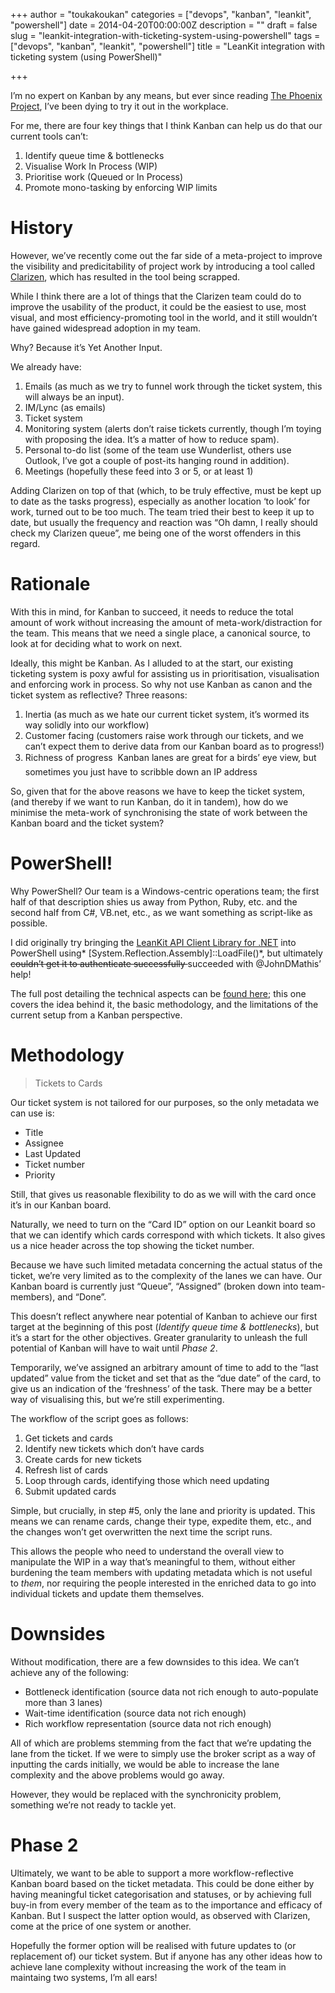 +++
author = "toukakoukan"
categories = ["devops", "kanban", "leankit", "powershell"]
date = 2014-04-20T00:00:00Z
description = ""
draft = false
slug = "leankit-integration-with-ticketing-system-using-powershell"
tags = ["devops", "kanban", "leankit", "powershell"]
title = "LeanKit integration with ticketing system (using PowerShell)"

+++

I’m no expert on Kanban by any means, but ever since reading [The Phoenix Project](http://www.amazon.co.uk/Phoenix-Project-DevOps-Helping-Business-ebook/dp/B00AZRBLHO/ref=sr_1_1?ie=UTF8&qid=1398001142&sr=8-1&keywords=the+phoenix+project "Amazon: The Phoenix Project"), I’ve been dying to try it out in the workplace.

For me, there are four key things that I think Kanban can help us do that our current tools can’t:

1. Identify queue time & bottlenecks
2. Visualise Work In Process (WIP)
3. Prioritise work (Queued or In Process)
4. Promote mono-tasking by enforcing WIP limits


# History

However, we’ve recently come out the far side of a meta-project to improve the visibility and predicitability of project work by introducing a tool called [Clarizen](http://clarizen.com "Clarizen"), which has resulted in the tool being scrapped.

While I think there are a lot of things that the Clarizen team could do to improve the usability of the product, it could be the easiest to use, most visual, and most efficiency-promoting tool in the world, and it still wouldn’t have gained widespread adoption in my team.

Why? Because it’s Yet Another Input.

We already have:

1. Emails (as much as we try to funnel work through the ticket system, this will always be an input).
2. IM/Lync (as emails)
3. Ticket system
4. Monitoring system (alerts don’t raise tickets currently, though I’m toying with proposing the idea. It’s a matter of how to reduce spam).
5. Personal to-do list (some of the team use Wunderlist, others use Outlook, I’ve got a couple of post-its hanging round in addition).
6. Meetings (hopefully these feed into 3 or 5, or at least 1)

Adding Clarizen on top of that (which, to be truly effective, must be kept up to date as the tasks progress), especially as another location ‘to look’ for work, turned out to be too much. The team tried their best to keep it up to date, but usually the frequency and reaction was “Oh damn, I really should check my Clarizen queue”, me being one of the worst offenders in this regard.


# Rationale

With this in mind, for Kanban to succeed, it needs to reduce the total amount of work without increasing the amount of meta-work/distraction for the team. This means that we need a single place, a canonical source, to look at for deciding what to work on next.

Ideally, this might be Kanban. As I alluded to at the start, our existing ticketing system is poxy awful for assisting us in prioritisation, visualisation and enforcing work in process. So why not use Kanban as canon and the ticket system as reflective? Three reasons:

1. Inertia (as much as we hate our current ticket system, it’s wormed its way solidly into our workflow)
2. Customer facing (customers raise work through our tickets, and we can’t expect them to derive data from our Kanban board as to progress!)
3. Richness of progress &#128;&#147; Kanban lanes are great for a birds’ eye view, but sometimes you just have to scribble down an IP address

So, given that for the above reasons we have to keep the ticket system, (and thereby if we want to run Kanban, do it in tandem), how do we minimise the meta-work of synchronising the state of work between the Kanban board and the ticket system?


# PowerShell!

Why PowerShell? Our team is a Windows-centric operations team; the first half of that description shies us away from Python, Ruby, etc. and the second half from C#, VB.net, etc., as we want something as script-like as possible.

I did originally try bringing the [LeanKit API Client Library for .NET](https://support.leankit.com/entries/28685527-LeanKit-API-Client-Library-for-NET "LeanKit API Client Library for .NET") into PowerShell using* [System.Reflection.Assembly]::LoadFile()*, but ultimately <del>couldn’t get it to authenticate successfully </del>succeeded with @JohnDMathis’ help!

The full post detailing the technical aspects can be [found here](http://samuelmartin.wordpress.com/2014/04/20/using-the-leankit-api-with-powershell/ "Using the LeanKit API with PowerShell"); this one covers the idea behind it, the basic methodology, and the limitations of the current setup from a Kanban perspective.


# Methodology

> Tickets to Cards

Our ticket system is not tailored for our purposes, so the only metadata we can use is:

- Title
- Assignee
- Last Updated
- Ticket number
- Priority

Still, that gives us reasonable flexibility to do as we will with the card once it’s in our Kanban board.

Naturally, we need to turn on the “Card ID” option on our Leankit board so that we can identify which cards correspond with which tickets. It also gives us a nice header across the top showing the ticket number.

Because we have such limited metadata concerning the actual status of the ticket, we’re very limited as to the complexity of the lanes we can have. Our Kanban board is currently just “Queue”, “Assigned” (broken down into team-members), and “Done”.

This doesn’t reflect anywhere near potential of Kanban to achieve our first target at the beginning of this post (*Identify queue time & bottlenecks*), but it’s a start for the other objectives. Greater granularity to unleash the full potential of Kanban will have to wait until *Phase 2*.

Temporarily, we’ve assigned an arbitrary amount of time to add to the “last updated” value from the ticket and set that as the “due date” of the card, to give us an indication of the ‘freshness’ of the task. There may be a better way of visualising this, but we’re still experimenting.

The workflow of the script goes as follows:

1. Get tickets and cards
2. Identify new tickets which don’t have cards
3. Create cards for new tickets
4. Refresh list of cards
5. Loop through cards, identifying those which need updating
6. Submit updated cards

Simple, but crucially, in step #5, only the lane and priority is updated. This means we can rename cards, change their type, expedite them, etc., and the changes won’t get overwritten the next time the script runs.

This allows the people who need to understand the overall view to manipulate the WIP in a way that’s meaningful to them, without either burdening the team members with updating metadata which is not useful to *them*, nor requiring the people interested in the enriched data to go into individual tickets and update them themselves.


# Downsides

Without modification, there are a few downsides to this idea. We can’t achieve any of the following:

- Bottleneck identification (source data not rich enough to auto-populate more than 3 lanes)
- Wait-time identification (source data not rich enough)
- Rich workflow representation (source data not rich enough)

All of which are problems stemming from the fact that we’re updating the lane from the ticket. If we were to simply use the broker script as a way of inputting the cards initially, we would be able to increase the lane complexity and the above problems would go away.

However, they would be replaced with the synchronicity<span style="color:#252525;"> </span>problem, something we’re not ready to tackle yet.


# Phase 2

Ultimately, we want to be able to support a more workflow-reflective Kanban board based on the ticket metadata. This could be done either by having meaningful ticket categorisation and statuses, or by achieving full buy-in from every member of the team as to the importance and efficacy of Kanban. But I suspect the latter option would, as observed with Clarizen, come at the price of one system or another.

Hopefully the former option will be realised with future updates to (or replacement of) our ticket system. But if anyone has any other ideas how to achieve lane complexity without increasing the work of the team in maintaing two systems, I’m all ears!

